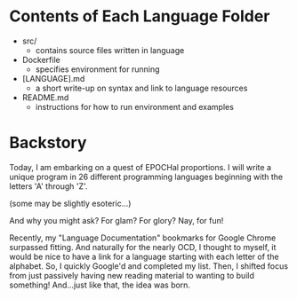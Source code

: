 # Contents of Each Language Folder

- src/
    - contains source files written in language
- Dockerfile
    - specifies environment for running
- [LANGUAGE].md
    - a short write-up on syntax and link to language resources
- README.md
    - instructions for how to run environment and examples

# Backstory

Today, I am embarking on a quest of EPOCHal proportions. I will write a unique program in 26 different programming languages beginning with the letters 'A' through 'Z'.

(some may be slightly esoteric...)

And why you might ask? For glam? For glory? Nay, for fun!

Recently, my "Language Documentation" bookmarks for Google Chrome surpassed fitting. And naturally for the nearly OCD, I thought to myself, it would be nice to have a link for a language starting with each letter of the alphabet. So, I quickly Google'd and completed my list. Then, I shifted focus from just passively having new reading material to wanting to build something! And...just like that, the idea was born.
